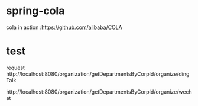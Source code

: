 # spring-cola
cola in action :https://github.com/alibaba/COLA    

# test
request http://localhost:8080/organization/getDepartmentsByCorpId/organize/dingTalk

http://localhost:8080/organization/getDepartmentsByCorpId/organize/wechat
